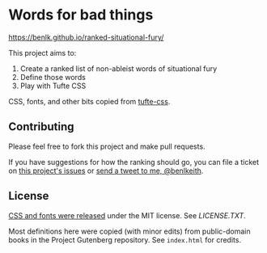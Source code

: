 # Words for bad things

https://benlk.github.io/ranked-situational-fury/

This project aims to:

1. Create a ranked list of non-ableist words of situational fury
2. Define those words
3. Play with Tufte CSS

CSS, fonts, and other bits copied from [tufte-css](https://github.com/edwardtufte/tufte-css).

## Contributing

Please feel free to fork this project and make pull requests.

If you have suggestions for how the ranking should go, you can file a ticket on [this project's issues](https://github.com/edwardtufte/tufte-css/issues) or [send a tweet to me, @benlkeith](twitter.com/benlkeith).

## License

[CSS and fonts were released](https://github.com/edwardtufte/tufte-css) under the MIT license. See *LICENSE.TXT*.

Most definitions here were copied (with minor edits) from public-domain books in the Project Gutenberg repository. See `index.html` for credits.
